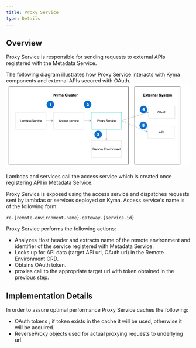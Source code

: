 ```yaml
---
title: Proxy Service
type: Details
---
```


## Overview
Proxy Service is responsible for sending requests to external APIs registered with the Metadata Service.         
    

The following diagram illustrates how Proxy Service interacts with Kyma components and external APIs secured with OAuth.
![Proxy Service Diagram](assets/003-architecture-proxy-service.png) 

Lambdas and services call the access service which is created once registering API in Metadata Service. 

Proxy Service is exposed using the access service and dispatches requests sent by lambdas or services deployed on Kyma. Access service's name is of the following form:
```
re-{remote-environment-name}-gateway-{service-id}
```
 
Proxy Service performs the following actions:
- Analyzes Host header and extracts name of the remote environment and identifier of the service registered with Metadata Service.
- Looks up for API data (target API url, OAuth url) in the Remote Environment CRD.
- Obtains OAuth token.  
- proxies call to the appropriate target url with token obtained in the previous step.        

## Implementation Details
In order to assure optimal performance Proxy Service caches the following:
- OAuth tokens ; if token exists in the cache it will be used, otherwise it will be acquired.
- ReverseProxy objects used for actual proxying requests to underlying url.  


     